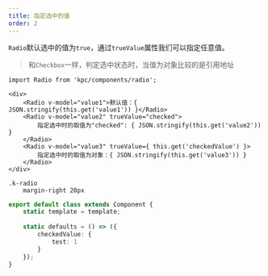 ```yaml
---
title: 指定选中的值
order: 2
---
```


`Radio`默认选中的值为`true`，通过`trueValue`属性我们可以指定任意值。

> 和`Checkbox`一样，判定选中状态时，当值为对象比较的是引用地址

```vdt
import Radio from 'kpc/components/radio';

<div>
    <Radio v-model="value1">默认值：{ JSON.stringify(this.get('value1')) }</Radio>
    <Radio v-model="value2" trueValue="checked">
        指定选中时的取值为"checked": { JSON.stringify(this.get('value2')) }
    </Radio>
    <Radio v-model="value3" trueValue={ this.get('checkedValue') }>
        指定选中时的取值为对象：{ JSON.stringify(this.get('value3')) }
    </Radio>
</div>
```

```styl
.k-radio
    margin-right 20px
```

```ts
export default class extends Component {
    static template = template;
    
    static defaults = () => ({
        checkedValue: {
            test: 1
        }
    });
}
```
